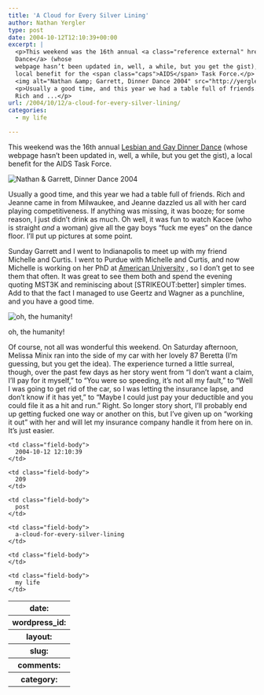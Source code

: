 ```yaml
---
title: 'A Cloud for Every Silver Lining'
author: Nathan Yergler
type: post
date: 2004-10-12T12:10:39+00:00
excerpt: |
  <p>This weekend was the 16th annual <a class="reference external" href="http://www.gayfortwayne.com/dinnerdance/default.htm">Lesbian and Gay Dinner
  Dance</a> (whose
  webpage hasn’t been updated in, well, a while, but you get the gist), a
  local benefit for the <span class="caps">AIDS</span> Task Force.</p>
  <img alt="Nathan &amp; Garrett, Dinner Dance 2004" src="http://yergler.net/blog/images/IMG_0899.jpg" />
  <p>Usually a good time, and this year we had a table full of friends.
  Rich and ...</p>
url: /2004/10/12/a-cloud-for-every-silver-lining/
categories:
  - my life

---
```

This weekend was the 16th annual [Lesbian and Gay Dinner Dance][1]  (whose webpage hasn’t been updated in, well, a while, but you get the gist), a local benefit for the <span class="caps">AIDS</span> Task Force.

![Nathan & Garrett, Dinner Dance 2004][2]

Usually a good time, and this year we had a table full of friends. Rich and Jeanne came in from Milwaukee, and Jeanne dazzled us all with her card playing competitiveness. If anything was missing, it was booze; for some reason, I just didn’t drink as much. Oh well, it was fun to watch Kacee (who is straight _and_ a woman) give all the gay boys “fuck me eyes” on the dance floor. I’ll put up pictures at some point.

Sunday Garrett and I went to Indianapolis to meet up with my friend Michelle and Curtis. I went to Purdue with Michelle and Curtis, and now Michelle is working on her PhD at [American University][3] , so I don’t get to see them that often. It was great to see them both and spend the evening quoting <span class="caps">MST3K</span> and reminiscing about [<span class="caps">STRIKEOUT</span>:better] simpler times. Add to that the fact I managed to use Geertz and Wagner as a punchline, and you have a good time.

<div class="figure align-center">
  <img alt="oh, the humanity!" src="http://yergler.net/blog/images/IMG_0915.jpg" />

  <p class="caption">
    oh, the humanity!
  </p>
</div>

Of course, not all was wonderful this weekend. On Saturday afternoon, Melissa Minix ran into the side of my car with her lovely 87 Beretta (I’m guessing, but you get the idea). The experience turned a little surreal, though, over the past few days as her story went from “I don’t want a claim, I’ll pay for it myself,” to “You were so speeding, it’s not all my fault,” to “Well I was going to get rid of the car, so I was letting the insurance lapse, and don’t know if it has yet,” to “Maybe I could just pay your deductible and you could file it as a hit and run.” Right. So longer story short, I’ll probably end up getting fucked one way or another on this, but I’ve given up on “working it out” with her and will let my insurance company handle it from here on in. It’s just easier.

<table class="docutils field-list" frame="void" rules="none">
  <col class="field-name" /> <col class="field-body" /> <tr class="field">
    <th class="field-name">
      date:
    </th>

    <td class="field-body">
      2004-10-12 12:10:39
    </td>
  </tr>

  <tr class="field">
    <th class="field-name">
      wordpress_id:
    </th>

    <td class="field-body">
      209
    </td>
  </tr>

  <tr class="field">
    <th class="field-name">
      layout:
    </th>

    <td class="field-body">
      post
    </td>
  </tr>

  <tr class="field">
    <th class="field-name">
      slug:
    </th>

    <td class="field-body">
      a-cloud-for-every-silver-lining
    </td>
  </tr>

  <tr class="field">
    <th class="field-name">
      comments:
    </th>

    <td class="field-body">
    </td>
  </tr>

  <tr class="field">
    <th class="field-name">
      category:
    </th>

    <td class="field-body">
      my life
    </td>
  </tr>
</table>

 [1]: http://www.gayfortwayne.com/dinnerdance/default.htm
 [2]: http://yergler.net/blog/images/IMG_0899.jpg
 [3]: http://american.edu/